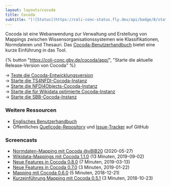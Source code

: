 ```yaml
---
layout: layouts/cocoda
title: Cocoda
subtitle: "[![Status](https://coli-conc-status.fly.dev/api/badge/8/status)](https://coli-conc-status.fly.dev/status/all)"
---
```


Cocoda ist eine Web&#173;anwendung zur Verwaltung und Erstellung von Mappings zwischen Wissens&#173;organisations&#173;systemen wie Klassifikationen, Norm&#173;dateien und Thesauri. Das [Cocoda-Benutzer&#173;handbuch](https://coli-conc.gbv.de/cocoda/app/user-manual-de.html) bietet eine kurze Einführung in das Tool.

<div class="cocoda-clear"></div> <!-- see cocoda.scss for details -->

{% button "https://coli-conc.gbv.de/cocoda/app/", "Starte die aktuelle Release-Version von Cocoda" %}

→ [Teste die Cocoda-Entwicklungsversion](https://coli-conc.gbv.de/cocoda/dev)  
→ [Starte die TS4NFDI-Cocoda-Instanz](https://coli-conc.gbv.de/cocoda/ts4nfdi)  
→ [Starte die NFDI4Objects-Cocoda-Instanz](https://coli-conc.gbv.de/cocoda/nfdi4objects)  
→ [Starte die für Wikidata optimierte Cocoda-Instanz](https://coli-conc.gbv.de/cocoda/wikidata/)  
→ [Starte die SBB-Cocoda-Instanz](https://coli-conc.gbv.de/cocoda/sbb/)  


### Weitere Ressourcen
<!---
- PDFs für das Benutzerhandbuch: [A4 PDF](https://coli-conc.gbv.de/cocoda/user-manual-de.pdf) / [foldable sheets](https://coli-conc.gbv.de/cocoda/user-manual-de-book.pdf))
--->
- [Englisches Benutzerhandbuch](https://gbv.github.io/cocoda/dev/user-manual-en.html)
- Öffentliches [Quellcode-Repository](https://github.com/gbv/cocoda) und [Issue-Tracker](https://github.com/gbv/cocoda/issues) auf GitHub

### Screencasts
- [Normdaten-Mapping mit Cocoda @vBIB20](https://doi.org/10.5446/36465) (2020-05-27)
- [Wikidata-Mappings mit Cocoda 1.1.0](https://vimeo.com/357295989) (13 Minuten, 2019-09-02)
- [Neue Features in Cocoda 0.8.0](https://vimeo.com/323457260) (7 Minuten, 2019-03-13)
- [Neue Features in Cocoda 0.7.0](https://vimeo.com/312681760) (3 Minuten, 2019-01-22)
- [Mapping mit Cocoda 0.6.0](https://vimeo.com/307653028) (5 Minuten, 2018-12-21)
- [Kurzeinführung Mapping mit Cocoda 0.5.1](https://vimeo.com/296616305) (3 Minuten, 2018-10-23)
